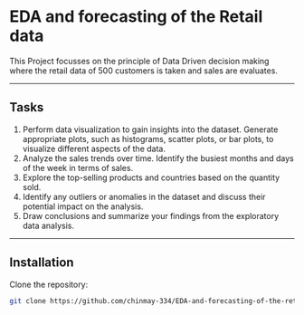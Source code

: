 # EDA and forecasting of the Retail data


This Project focusses on the principle of Data Driven decision making where the retail data of 500 customers is taken and sales are evaluates.

---

## Tasks

1. Perform data visualization to gain insights into the dataset. Generate appropriate plots, such as histograms, scatter plots, or bar plots, to visualize different aspects of the data.
2. Analyze the sales trends over time. Identify the busiest months and days of the week in terms of sales.
3. Explore the top-selling products and countries based on the quantity sold.
4. Identify any outliers or anomalies in the dataset and discuss their potential impact on the analysis.
5. Draw conclusions and summarize your findings from the exploratory data analysis.

---

## Installation

Clone the repository:

```bash
git clone https://github.com/chinmay-334/EDA-and-forecasting-of-the-retail-data.git
